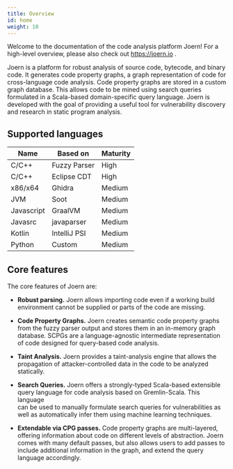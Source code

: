```yaml
---
title: Overview
id: home
weight: 10
---
```


Welcome to the documentation of the code analysis platform Joern! For
a high-level overview, please also check out https://joern.io .


Joern is a platform for robust analysis of source code, bytecode, and binary code.
It generates code property graphs, a graph representation of code for 
cross-language code analysis. Code property graphs are stored
in a custom graph database. This allows code to be mined using search
queries formulated in a Scala-based domain-specific query
language. Joern is developed with the goal of providing a useful tool
for vulnerability discovery and research in static program analysis.

## Supported languages

| Name         | Based on     | Maturity |
|--------------|--------------|----------|
| C/C++        | Fuzzy Parser | High     |
| C/C++        | Eclipse CDT  | High     |
| x86/x64      | Ghidra       | Medium   |
| JVM          | Soot         | Medium   |
| Javascript   | GraalVM      | Medium   |
| Javasrc      | javaparser   | Medium   |
| Kotlin       | IntelliJ PSI | Medium   |
| Python       | Custom       | Medium   |

## Core features

The core features of Joern are:

- **Robust parsing.** Joern allows importing code even if a working
  build environment cannot be supplied or parts of the code are missing.

- **Code Property Graphs.** Joern creates semantic code property graphs
  from the fuzzy parser output and stores them in an in-memory graph
  database. SCPGs are a language-agnostic intermediate representation
  of code designed for query-based code analysis.

- **Taint Analysis.** Joern provides a taint-analysis engine that allows
   the propagation of attacker-controlled data in the code to be analyzed
   statically.

- **Search Queries.** Joern offers a strongly-typed Scala-based extensible
  query language for code analysis based on Gremlin-Scala. This language	
  can be used to manually formulate search queries for vulnerabilities
  as well as automatically infer them using machine learning
  techniques. 

- **Extendable via CPG passes.** Code property graphs are
  multi-layered, offering information about code on different levels of
  abstraction. Joern comes with many default passes, but also allows
  users to add passes to include additional information in the graph,
  and extend the query language accordingly.
